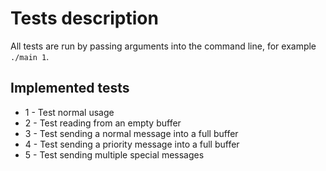 # Tests description
All tests are run by passing arguments into the command line, for example `./main 1`.
## Implemented tests
- 1 - Test normal usage
- 2 - Test reading from an empty buffer
- 3 - Test sending a normal message into a full buffer
- 4 - Test sending a priority message into a full buffer
- 5 - Test sending multiple special messages
